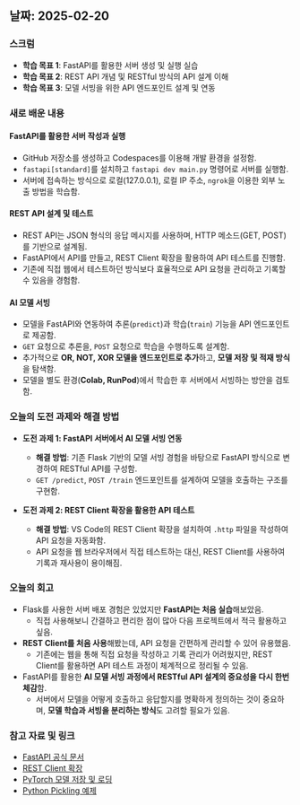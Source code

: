 ## 날짜: 2025-02-20  

### 스크럼  
- **학습 목표 1**: FastAPI를 활용한 서버 생성 및 실행 실습  
- **학습 목표 2**: REST API 개념 및 RESTful 방식의 API 설계 이해  
- **학습 목표 3**: 모델 서빙을 위한 API 엔드포인트 설계 및 연동  

### 새로 배운 내용  

#### FastAPI를 활용한 서버 작성과 실행  
- GitHub 저장소를 생성하고 Codespaces를 이용해 개발 환경을 설정함.  
- `fastapi[standard]`를 설치하고 `fastapi dev main.py` 명령어로 서버를 실행함.  
- 서버에 접속하는 방식으로 로컬(127.0.0.1), 로컬 IP 주소, `ngrok`을 이용한 외부 노출 방법을 학습함.  

#### REST API 설계 및 테스트  
- REST API는 JSON 형식의 응답 메시지를 사용하며, HTTP 메소드(GET, POST)를 기반으로 설계됨.  
- FastAPI에서 API를 만들고, REST Client 확장을 활용하여 API 테스트를 진행함.  
- 기존에 직접 웹에서 테스트하던 방식보다 효율적으로 API 요청을 관리하고 기록할 수 있음을 경험함.  

#### AI 모델 서빙  
- 모델을 FastAPI와 연동하여 추론(`predict`)과 학습(`train`) 기능을 API 엔드포인트로 제공함.  
- `GET` 요청으로 추론을, `POST` 요청으로 학습을 수행하도록 설계함.  
- 추가적으로 **OR, NOT, XOR 모델을 엔드포인트로 추가**하고, **모델 저장 및 적재 방식**을 탐색함.  
- 모델을 별도 환경(**Colab, RunPod**)에서 학습한 후 서버에서 서빙하는 방안을 검토함.  

### 오늘의 도전 과제와 해결 방법  

- **도전 과제 1: FastAPI 서버에서 AI 모델 서빙 연동**  
  - **해결 방법**: 기존 Flask 기반의 모델 서빙 경험을 바탕으로 FastAPI 방식으로 변경하여 RESTful API를 구성함.  
  - `GET /predict`, `POST /train` 엔드포인트를 설계하여 모델을 호출하는 구조를 구현함.  

- **도전 과제 2: REST Client 확장을 활용한 API 테스트**  
  - **해결 방법**: VS Code의 REST Client 확장을 설치하여 `.http` 파일을 작성하여 API 요청을 자동화함.  
  - API 요청을 웹 브라우저에서 직접 테스트하는 대신, REST Client를 사용하여 기록과 재사용이 용이해짐.  

### 오늘의 회고  
- Flask를 사용한 서버 배포 경험은 있었지만 **FastAPI는 처음 실습**해보았음.  
  - 직접 사용해보니 간결하고 편리한 점이 많아 다음 프로젝트에서 적극 활용하고 싶음.  
- **REST Client를 처음 사용**해봤는데, API 요청을 간편하게 관리할 수 있어 유용했음.  
  - 기존에는 웹을 통해 직접 요청을 작성하고 기록 관리가 어려웠지만, REST Client를 활용하면 API 테스트 과정이 체계적으로 정리될 수 있음.  
- FastAPI를 활용한 **AI 모델 서빙 과정에서 RESTful API 설계의 중요성을 다시 한번 체감**함.  
  - 서버에서 모델을 어떻게 호출하고 응답할지를 명확하게 정의하는 것이 중요하며, **모델 학습과 서빙을 분리하는 방식**도 고려할 필요가 있음.  

### 참고 자료 및 링크  
- [FastAPI 공식 문서](https://fastapi.tiangolo.com/)  
- [REST Client 확장](https://marketplace.visualstudio.com/items?itemName=humao.rest-client)  
- [PyTorch 모델 저장 및 로딩](https://pytorch.org/tutorials/beginner/saving_loading_models.html)  
- [Python Pickling 예제](https://www.geeksforgeeks.org/understanding-python-pickling-example/)  
